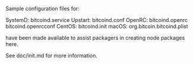 Sample configuration files for:

SystemD: bitcoind.service
Upstart: bitcoind.conf
OpenRC:  bitcoind.openrc
         bitcoind.openrcconf
CentOS:  bitcoind.init
macOS:   org.bitcoin.bitcoind.plist

have been made available to assist packagers in creating node packages here.

See doc/init.md for more information.
